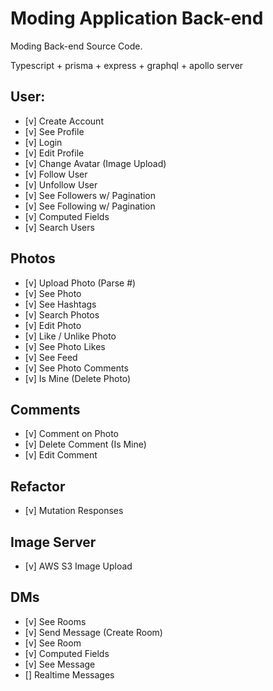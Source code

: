 # Moding Application Back-end

Moding Back-end Source Code.

Typescript + prisma + express + graphql + apollo server

## User:

- [v] Create Account
- [v] See Profile
- [v] Login
- [v] Edit Profile
- [v] Change Avatar (Image Upload)
- [v] Follow User
- [v] Unfollow User
- [v] See Followers w/ Pagination
- [v] See Following w/ Pagination
- [v] Computed Fields
- [v] Search Users


## Photos

- [v] Upload Photo (Parse #)
- [v] See Photo
- [v] See Hashtags
- [v] Search Photos
- [v] Edit Photo
- [v] Like / Unlike Photo
- [v] See Photo Likes
- [v] See Feed
- [v] See Photo Comments
- [v] Is Mine (Delete Photo)


## Comments

- [v] Comment on Photo
- [v] Delete Comment (Is Mine)
- [v] Edit Comment


## Refactor

- [v] Mutation Responses

## Image Server

- [v] AWS S3 Image Upload

## DMs

- [v] See Rooms
- [v] Send Message (Create Room)
- [v] See Room
- [v] Computed Fields
- [v] See Message
- [] Realtime Messages
